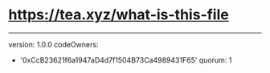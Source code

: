 # https://tea.xyz/what-is-this-file
---
version: 1.0.0
codeOwners:
  - '0xCcB23621f6a1947aD4d7f1504B73Ca4989431F65'
quorum: 1

